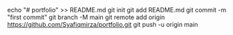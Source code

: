 echo "# portfolio" >> README.md
git init
git add README.md
git commit -m "first commit"
git branch -M main
git remote add origin https://github.com/Syafiqmirza/portfolio.git
git push -u origin main
